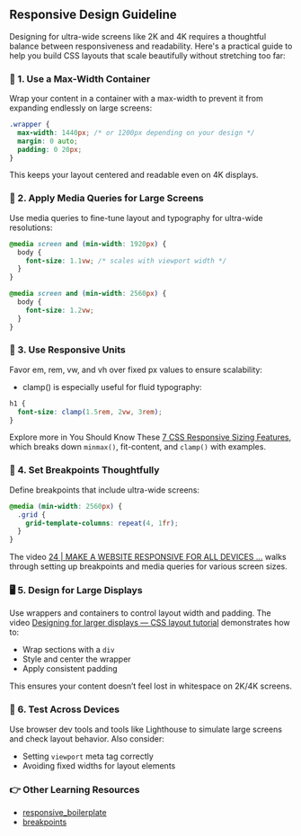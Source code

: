 ## Responsive Design Guideline
Designing for ultra-wide screens like 2K and 4K requires a thoughtful balance between responsiveness and readability. Here's a practical guide to help you build CSS layouts that scale beautifully without stretching too far:

### 🧱 1. Use a Max-Width Container
Wrap your content in a container with a max-width to prevent it from expanding endlessly on large screens:

```css
.wrapper {
  max-width: 1440px; /* or 1200px depending on your design */
  margin: 0 auto;
  padding: 0 20px;
}
```
This keeps your layout centered and readable even on 4K displays.

### 📐 2. Apply Media Queries for Large Screens
Use media queries to fine-tune layout and typography for ultra-wide resolutions:
```css
@media screen and (min-width: 1920px) {
  body {
    font-size: 1.1vw; /* scales with viewport width */
  }
}

@media screen and (min-width: 2560px) {
  body {
    font-size: 1.2vw;
  }
}
```

### 📏 3. Use Responsive Units
Favor em, rem, vw, and vh over fixed px values to ensure scalability:

* clamp() is especially useful for fluid typography:
```css
h1 {
  font-size: clamp(1.5rem, 2vw, 3rem);
}
```
Explore more in You Should Know These [7 CSS Responsive Sizing Features](https://www.youtube.com/watch?v=1AyiCquK8zY), which breaks down `minmax()`, fit-content, and `clamp()` with examples.

### 🧰 4. Set Breakpoints Thoughtfully
Define breakpoints that include ultra-wide screens:
```css
@media (min-width: 2560px) {
  .grid {
    grid-template-columns: repeat(4, 1fr);
  }
}
```
The video [24 | MAKE A WEBSITE RESPONSIVE FOR ALL DEVICES ...](https://www.youtube.com/watch?v=UUjNEMXZA-k) walks through setting up breakpoints and media queries for various screen sizes.

### 🖥️ 5. Design for Large Displays
Use wrappers and containers to control layout width and padding. The video [Designing for larger displays — CSS layout tutorial](https://www.youtube.com/watch?v=5KJMD2GnBsg) demonstrates how to:

* Wrap sections with a `div`
* Style and center the wrapper
* Apply consistent padding

This ensures your content doesn’t feel lost in whitespace on 2K/4K screens.

### 🧪 6. Test Across Devices
Use browser dev tools and tools like Lighthouse to simulate large screens and check layout behavior. Also consider:

* Setting `viewport` meta tag correctly
* Avoiding fixed widths for layout elements

### 👉 Other Learning Resources
* [responsive_boilerplate](responsive_boilerplate.md)
* [breakpoints](breakpoints.md)
